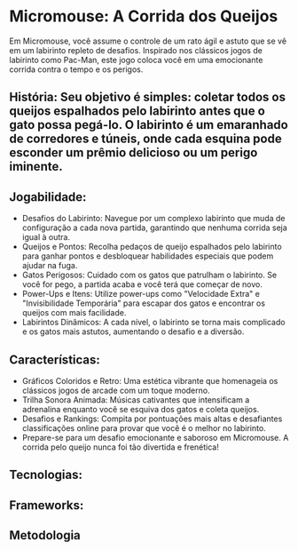 # Micromouse: A Corrida dos Queijos

Em Micromouse, você assume o controle de um rato ágil e astuto que se vê em um labirinto repleto de desafios. Inspirado nos clássicos jogos de labirinto como Pac-Man, este jogo coloca você em uma emocionante corrida contra o tempo e os perigos.

## História: Seu objetivo é simples: coletar todos os queijos espalhados pelo labirinto antes que o gato possa pegá-lo. O labirinto é um emaranhado de corredores e túneis, onde cada esquina pode esconder um prêmio delicioso ou um perigo iminente.

## Jogabilidade:

 * Desafios do Labirinto: Navegue por um complexo labirinto que muda de configuração a cada nova partida, garantindo que nenhuma corrida seja igual à outra.
 * Queijos e Pontos: Recolha pedaços de queijo espalhados pelo labirinto para ganhar pontos e desbloquear habilidades especiais que podem ajudar na fuga.
 * Gatos Perigosos: Cuidado com os gatos que patrulham o labirinto. Se você for pego, a partida acaba e você terá que começar de novo.
 * Power-Ups e Itens: Utilize power-ups como "Velocidade Extra" e "Invisibilidade Temporária" para escapar dos gatos e encontrar os queijos com mais facilidade.
 * Labirintos Dinâmicos: A cada nível, o labirinto se torna mais complicado e os gatos mais astutos, aumentando o desafio e a diversão.

## Características:

 * Gráficos Coloridos e Retro: Uma estética vibrante que homenageia os clássicos jogos de arcade com um toque moderno.
 * Trilha Sonora Animada: Músicas cativantes que intensificam a adrenalina enquanto você se esquiva dos gatos e coleta queijos.
 * Desafios e Rankings: Compita por pontuações mais altas e desafiantes classificações online para provar que você é o melhor no labirinto.
 * Prepare-se para um desafio emocionante e saboroso em Micromouse. A corrida pelo queijo nunca foi tão divertida e frenética!

## Tecnologias:

## Frameworks:

## Metodologia
